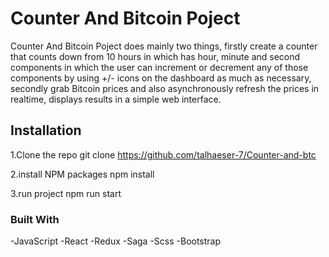 # Counter And Bitcoin Poject

Counter And Bitcoin Poject does mainly two things, firstly create a counter that counts down from 10 hours in
which has hour, minute and second components in which the user can increment or decrement any of
those components by using +/- icons on the dashboard as much as necessary, secondly grab Bitcoin
prices and also asynchronously refresh the prices in realtime, displays results in a simple web interface.

## Installation

1.Clone the repo
  git clone https://github.com/talhaeser-7/Counter-and-btc

2.install NPM packages
  npm install

3.run project
  npm run start

### Built With
  -JavaScript
  -React
  -Redux
  -Saga
  -Scss
  -Bootstrap


